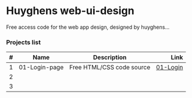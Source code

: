 # Huyghens web-ui-design
Free access code for the web app design, designed by huyghens...


### Projects list

| # |      Name      |               Description                  |         Link          |           
| :-| :------------: | :----------------------------------------: |----------------------:|
| 1 |  01-Login-page | Free HTML/CSS code source                  | [01-Login](https://github.com/ihuyghens/web-ui-design/tree/main/login-page-01)|
| 2 |                |                                            |             |
| 3 |                |                                            |             |
